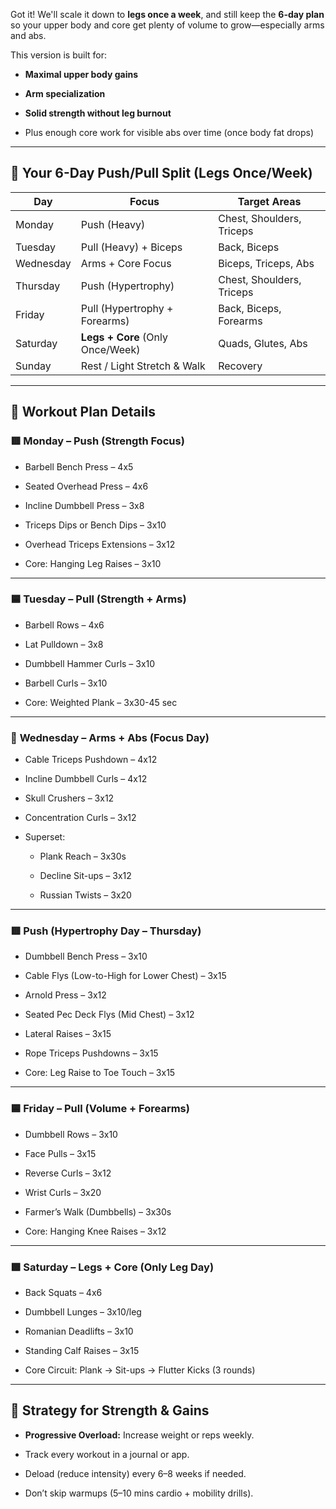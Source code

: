 Got it! We'll scale it down to **legs once a week**, and still keep the **6-day plan** so your upper body and core get plenty of volume to grow—especially arms and abs.

This version is built for:

- **Maximal upper body gains**
    
- **Arm specialization**
    
- **Solid strength without leg burnout**
    
- Plus enough core work for visible abs over time (once body fat drops)
    

---

## 💪 **Your 6-Day Push/Pull Split (Legs Once/Week)**

|Day|Focus|Target Areas|
|---|---|---|
|Monday|Push (Heavy)|Chest, Shoulders, Triceps|
|Tuesday|Pull (Heavy) + Biceps|Back, Biceps|
|Wednesday|Arms + Core Focus|Biceps, Triceps, Abs|
|Thursday|Push (Hypertrophy)|Chest, Shoulders, Triceps|
|Friday|Pull (Hypertrophy + Forearms)|Back, Biceps, Forearms|
|Saturday|**Legs + Core** (Only Once/Week)|Quads, Glutes, Abs|
|Sunday|Rest / Light Stretch & Walk|Recovery|

---

## 📅 **Workout Plan Details**

### 🟥 **Monday – Push (Strength Focus)**

- Barbell Bench Press – 4x5
    
- Seated Overhead Press – 4x6
    
- Incline Dumbbell Press – 3x8
    
- Triceps Dips or Bench Dips – 3x10
    
- Overhead Triceps Extensions – 3x12
    
- Core: Hanging Leg Raises – 3x10
    

---

### 🟦 **Tuesday – Pull (Strength + Arms)**

- Barbell Rows – 4x6
    
- Lat Pulldown – 3x8
    
- Dumbbell Hammer Curls – 3x10
    
- Barbell Curls – 3x10
    
- Core: Weighted Plank – 3x30-45 sec
    

---

### 💪 **Wednesday – Arms + Abs (Focus Day)**

- Cable Triceps Pushdown – 4x12
    
- Incline Dumbbell Curls – 4x12
    
- Skull Crushers – 3x12
    
- Concentration Curls – 3x12
    
- Superset:
    
    - Plank Reach – 3x30s
        
    - Decline Sit-ups – 3x12
        
    - Russian Twists – 3x20
        

---

### 🟥 **Push (Hypertrophy Day – Thursday)**

- Dumbbell Bench Press – 3x10
    
- Cable Flys (Low-to-High for Lower Chest) – 3x15 
    
- Arnold Press – 3x12
    
- Seated Pec Deck Flys (Mid Chest) – 3x12 
    
- Lateral Raises – 3x15
    
- Rope Triceps Pushdowns – 3x15
    
- Core: Leg Raise to Toe Touch – 3x15
    

---

### 🟦 **Friday – Pull (Volume + Forearms)**

- Dumbbell Rows – 3x10
    
- Face Pulls – 3x15
    
- Reverse Curls – 3x12
    
- Wrist Curls – 3x20
    
- Farmer’s Walk (Dumbbells) – 3x30s
    
- Core: Hanging Knee Raises – 3x12
    

---

### 🟩 **Saturday – Legs + Core (Only Leg Day)**

- Back Squats – 4x6
    
- Dumbbell Lunges – 3x10/leg
    
- Romanian Deadlifts – 3x10
    
- Standing Calf Raises – 3x15
    
- Core Circuit: Plank → Sit-ups → Flutter Kicks (3 rounds)
    

---

## 🧠 Strategy for Strength & Gains

- **Progressive Overload:** Increase weight or reps weekly.
    
- Track every workout in a journal or app.
    
- Deload (reduce intensity) every 6–8 weeks if needed.
    
- Don’t skip warmups (5–10 mins cardio + mobility drills).
    


